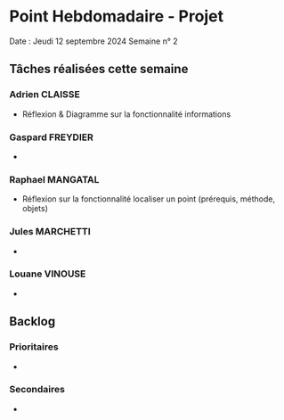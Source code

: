 # Point Hebdomadaire - Projet 

Date : Jeudi 12 septembre 2024
Semaine n° 2

## Tâches réalisées cette semaine

### Adrien CLAISSE
- Réflexion & Diagramme sur la fonctionnalité informations


### Gaspard FREYDIER 
- 

### Raphael MANGATAL
- Réflexion sur la fonctionnalité localiser un point (prérequis, méthode, objets)

### Jules MARCHETTI
- 

### Louane VINOUSE
- 

## Backlog

### Prioritaires
- 

### Secondaires
- 
